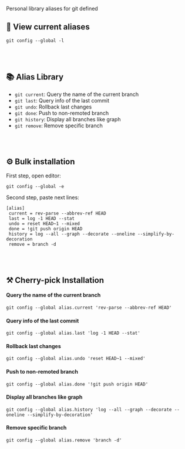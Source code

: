 Personal library aliases for git defined

## 👀 View current aliases

```
git config --global -l
```

</br>
</br>

## 📚 Alias Library

- `git current`: Query the name of the current branch
- `git last`: Query info of the last commit
- `git undo`: Rollback last changes
- `git done`: Push to non-remoted branch
- `git history`: Display all branches like graph
- `git remove`: Remove specific branch

</br>
</br>

## ⚙️ Bulk installation

First step, open editor:

```
git config --global -e
```

Second step, paste next lines:

```
[alias]
 current = rev-parse --abbrev-ref HEAD
 last = log -1 HEAD --stat
 undo = reset HEAD~1 --mixed
 done = !git push origin HEAD
 history = log --all --graph --decorate --oneline --simplify-by-decoration
 remove = branch -d
```

</br>
</br>

## ⚒️ Cherry-pick Installation

#### Query the name of the current branch

```
git config --global alias.current 'rev-parse --abbrev-ref HEAD'
```

#### Query info of the last commit

```
git config --global alias.last 'log -1 HEAD --stat'
```

#### Rollback last changes

```
git config --global alias.undo 'reset HEAD~1 --mixed'
```

#### Push to non-remoted branch

```
git config --global alias.done '!git push origin HEAD'
```

#### Display all branches like graph

```
git config --global alias.history 'log --all --graph --decorate --oneline --simplify-by-decoration'
```

#### Remove specific branch

```
git config --global alias.remove 'branch -d'
```
